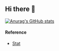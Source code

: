 ## Hi there 👋

<!--
**ehdwn1991/ehdwn1991** is a ✨ _special_ ✨ repository because its `README.md` (this file) appears on your GitHub profile.

Here are some ideas to get you started:

- 🔭 I’m currently working on ...
- 🌱 I’m currently learning ...
- 👯 I’m looking to collaborate on ...
- 🤔 I’m looking for help with ...
- 💬 Ask me about ...
- 📫 How to reach me: ...
- 😄 Pronouns: ...
- ⚡ Fun fact: ...
-->

[![Anurag's GitHub stats](https://github-readme-stats.vercel.app/api?username=anuraghazra&count_private=true&show_icons=true&?theme=highcontrast)](https://github.com/anuraghazra/github-readme-stats)





#### Reference
* [Stat](https://github.com/anuraghazra/github-readme-stats)
